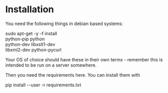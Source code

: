 # Installation

You need the following things in debian based systems:
 
  sudo apt-get -y -f install  \
    python-pip   python       \
    python-dev   libxslt1-dev \
    libxml2-dev  python-pycurl 

Your OS of choice should have these in their own terms - remember
this is intended to be run on a server somewhere.

Then you need the requirements here. You can install them with

  pip install --user -r requirements.txt

